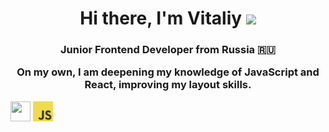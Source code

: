 <h1 align="center">Hi there, I'm Vitaliy <img src="https://github.com/blackcater/blackcater/raw/main/images/Hi.gif" height="32"/></h1>
<h3 align="center">Junior Frontend Developer from Russia 🇷🇺 <p>On my own, I am deepening my knowledge of JavaScript and React, improving my layout skills.</p></h3>

[<img height="32" width="32" bgcolor="#9146FF" src="https://cdn.jsdelivr.net/npm/simple-icons@v8/icons/twitch.svg" />][twitch]
<img height="32" width="32"  src="https://raw.githubusercontent.com/github/explore/80688e429a7d4ef2fca1e82350fe8e3517d3494d/topics/javascript/javascript.png" />
  
[twitch]: https://www.twitch.tv/mudcrabq
<!--
**Mudcrabq/Mudcrabq** is a ✨ _special_ ✨ repository because its `README.md` (this file) appears on your GitHub profile.
<img align="left" src="https://github-readme-stats-two-orcin-12.vercel.app/api?username=Mudcrabq&show_icons=true&theme=transparent" />
Here are some ideas to get you started:

- 🔭 I’m currently working on ...
- 🌱 I’m currently learning ...
- 👯 I’m looking to collaborate on ...
- 🤔 I’m looking for help with ...
- 💬 Ask me about ....
- 📫 How to reach me: ...
- 😄 Pronouns: ...
- ⚡ Fun fact: ...
-->
